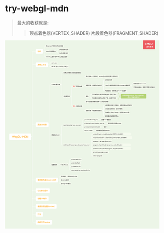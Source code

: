 # try-webgl-mdn

> 最大的收获就是:
>> 顶点着色器(VERTEX_SHADER)
>> 片段着色器(FRAGMENT_SHADER)

![from_lodash_allin_1_chunk.png](WebGL-MDN.png)